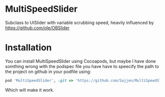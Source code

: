 # MultiSpeedSlider
Subclass to UISlider with variable scrubbing speed, heavily influenced by https://github.com/ole/OBSlider

# Installation
You can install MultiSpeedSlider using Cocoapods, but maybe I have done somthing wrong with the podspec file you have have to speecify the path to the project on github in your podfile using:

```ruby
pod 'MultiSpeedSlider', :git => 'https://github.com/Sajjon/MultiSpeedSlider.git'
```

Which will make it work.
